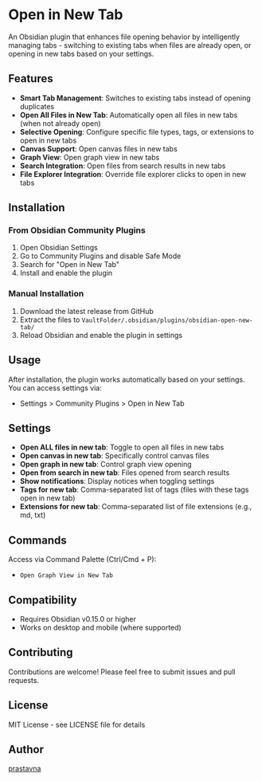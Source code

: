 # Open in New Tab

An Obsidian plugin that enhances file opening behavior by intelligently managing tabs - switching to existing tabs when files are already open, or opening in new tabs based on your settings.

## Features

- **Smart Tab Management**: Switches to existing tabs instead of opening duplicates
- **Open All Files in New Tab**: Automatically open all files in new tabs (when not already open)
- **Selective Opening**: Configure specific file types, tags, or extensions to open in new tabs
- **Canvas Support**: Open canvas files in new tabs
- **Graph View**: Open graph view in new tabs
- **Search Integration**: Open files from search results in new tabs
- **File Explorer Integration**: Override file explorer clicks to open in new tabs

## Installation

### From Obsidian Community Plugins
1. Open Obsidian Settings
2. Go to Community Plugins and disable Safe Mode
3. Search for "Open in New Tab"
4. Install and enable the plugin

### Manual Installation
1. Download the latest release from GitHub
2. Extract the files to `VaultFolder/.obsidian/plugins/obsidian-open-new-tab/`
3. Reload Obsidian and enable the plugin in settings

## Usage

After installation, the plugin works automatically based on your settings. You can access settings via:

- Settings > Community Plugins > Open in New Tab

## Settings

- **Open ALL files in new tab**: Toggle to open all files in new tabs
- **Open canvas in new tab**: Specifically control canvas files
- **Open graph in new tab**: Control graph view opening
- **Open from search in new tab**: Files opened from search results
- **Show notifications**: Display notices when toggling settings
- **Tags for new tab**: Comma-separated list of tags (files with these tags open in new tab)
- **Extensions for new tab**: Comma-separated list of file extensions (e.g., md, txt)

## Commands

Access via Command Palette (Ctrl/Cmd + P):

- `Open Graph View in New Tab`

## Compatibility

- Requires Obsidian v0.15.0 or higher
- Works on desktop and mobile (where supported)

## Contributing

Contributions are welcome! Please feel free to submit issues and pull requests.

## License

MIT License - see LICENSE file for details

## Author

[prastavna](https://prastavna.com)
